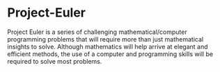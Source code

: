 # Project-Euler
Project Euler is a series of challenging mathematical/computer programming problems that will require more than just mathematical insights to solve. Although mathematics will help arrive at elegant and efficient methods, the use of a computer and programming skills will be required to solve most problems.
